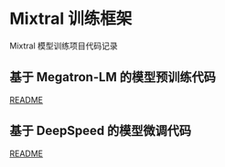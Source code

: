 # Mixtral 训练框架

Mixtral 模型训练项目代码记录

## 基于 Megatron-LM 的模型预训练代码

[README](Megatron-LM-Pretrain/README.md)

## 基于 DeepSpeed 的模型微调代码

[README](Finetune/README.md)